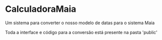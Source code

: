 # CalculadoraMaia
Um sistema para converter o nosso modelo de datas para o sistema Maia

Toda a interface e código para a conversão está presente na pasta 'public'